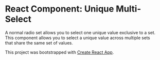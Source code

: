 # React Component: Unique Multi-Select

A normal radio set allows you to select one unique value exclusive to a set.
This component allows you to select a unique value across multiple sets that share the same set of values.

This project was bootstrapped with [Create React App](https://github.com/facebookincubator/create-react-app).
